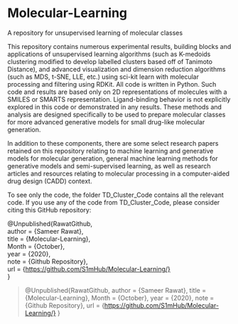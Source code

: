 # Molecular-Learning
A repository for unsupervised learning of molecular classes

This repository contains numerous experimental results, building blocks and applications of unsupervised learning algorithms (such as K-medoids clustering modified to develop labelled clusters based off of Tanimoto Distance), and advanced visualization and dimension reduction algorithms (such as MDS, t-SNE, LLE, etc.) using sci-kit learn with molecular processing and filtering using RDKit. All code is written in Python. Such code and results are based only on 2D representations of molecules with a SMILES or SMARTS representation. Ligand-binding behavior is not explicitly explored in this code or demonstrated in any results. These methods and analysis are designed specifically to be used to prepare molecular classes for more advanced generative models for small drug-like molecular generation.

In addition to these components, there are some select research papers retained on this repository relating to machine learning and generative models for molecular generation, general machine learning methods for generative models and semi-supervised learning, as well as research articles and resources relating to molecular processing in a computer-aided drug design (CADD) context. 

To see only the code, the folder TD_Cluster_Code contains all the relevant code. If you use any of the code from TD_Cluster_Code, please consider citing this GitHub repository:

@Unpublished{RawatGithub, <br /> <space><space>
author = {Sameer Rawat}, <br /> <space><space>
title = {Molecular-Learning}, <br /> <space><space>
Month = {October}, <br /> <space><space>
year = {2020}, <br /> <space><space>
note =   {Github Repository}, <br /> <space><space>
url = {https://github.com/S1mHub/Molecular-Learning/} <br /> <space><space>
}

>@Unpublished{RawatGithub,
>  author = {Sameer Rawat}, 
>  title = {Molecular-Learning}, 
>  Month = {October}, 
>  year = {2020}, 
>  note =   {Github Repository}, 
>  url = {https://github.com/S1mHub/Molecular-Learning/} 
>}
